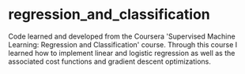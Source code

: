 # regression_and_classification
Code learned and developed from the Coursera 'Supervised Machine Learning: Regression and Classification' course. Through this course I learned how to implement linear and logistic regression as well as the associated cost functions and gradient descent optimizations.
